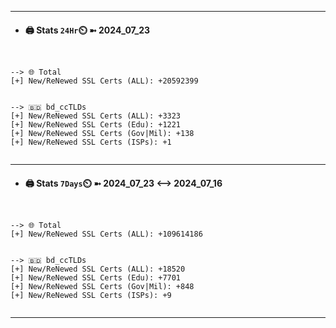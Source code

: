 

---
- #### 🖨️ **Stats** `24Hr`⏲️ ➼ 2024_07_23
```console


--> 🌐 Total
[+] New/ReNewed SSL Certs (ALL): +20592399


--> 🇧🇩 bd_ccTLDs
[+] New/ReNewed SSL Certs (ALL): +3323
[+] New/ReNewed SSL Certs (Edu): +1221
[+] New/ReNewed SSL Certs (Gov|Mil): +138
[+] New/ReNewed SSL Certs (ISPs): +1


```

---
- #### 🖨️ **Stats** `7Days`⏲️ ➼ 2024_07_23 <--> 2024_07_16
```console


--> 🌐 Total
[+] New/ReNewed SSL Certs (ALL): +109614186


--> 🇧🇩 bd_ccTLDs
[+] New/ReNewed SSL Certs (ALL): +18520
[+] New/ReNewed SSL Certs (Edu): +7701
[+] New/ReNewed SSL Certs (Gov|Mil): +848
[+] New/ReNewed SSL Certs (ISPs): +9


```

---

